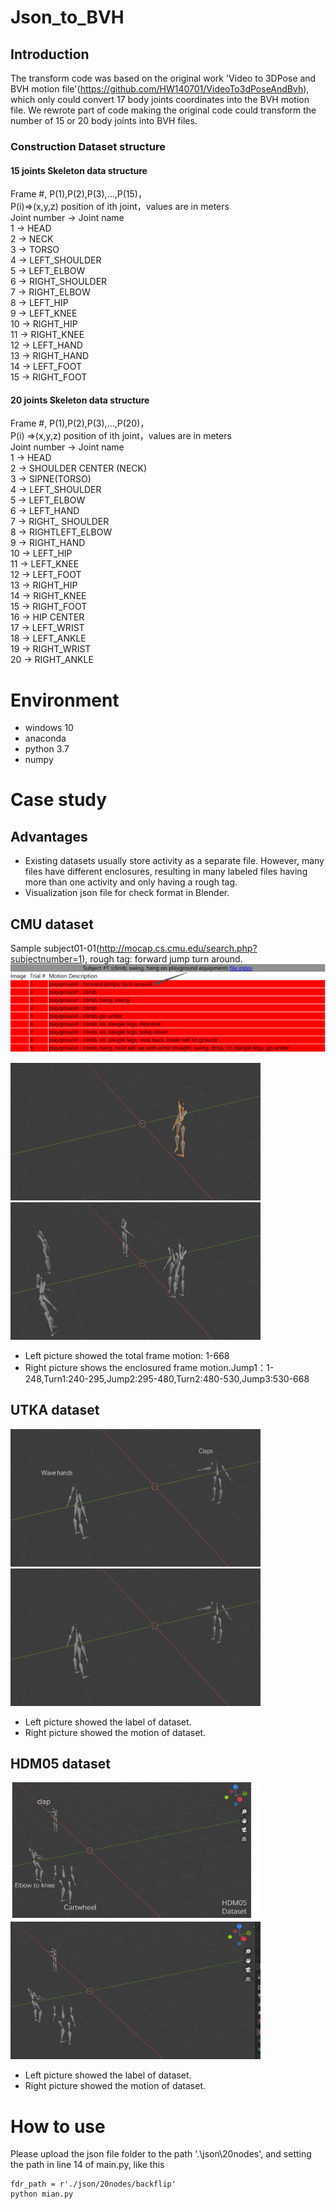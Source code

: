 # Json_to_BVH

## Introduction

The transform code was based on the original work 'Video to 3DPose and BVH motion file'(https://github.com/HW140701/VideoTo3dPoseAndBvh), which only could convert 17 body joints coordinates into the BVH motion file.
We rewrote part of code making the original code could transform the number of 15 or 20 body joints into BVH files.

### Construction Dataset structure
#### 15 joints Skeleton data structure           
Frame #, P(1),P(2),P(3),...,P(15)，<br/>
 P(i)=>(x,y,z) position of ith joint，values are in meters <br/>
Joint number -> Joint name <br/>
     1 -> HEAD <br/>
     2 -> NECK <br/>
     3 -> TORSO <br/>
     4 -> LEFT_SHOULDER <br/>
     5 -> LEFT_ELBOW <br/>
     6 -> RIGHT_SHOULDER <br/>
     7 -> RIGHT_ELBOW <br/>
     8 -> LEFT_HIP <br/>
     9 -> LEFT_KNEE <br/>
    10 -> RIGHT_HIP <br/>
    11 -> RIGHT_KNEE <br/>
    12 -> LEFT_HAND <br/>
    13 -> RIGHT_HAND <br/>
    14 -> LEFT_FOOT <br/>
    15 -> RIGHT_FOOT <br/>

#### 20 joints Skeleton data structure   
Frame #, P(1),P(2),P(3),...,P(20)，<br/>
 P(i) =>(x,y,z) position of ith joint，values are in meters <br/>
Joint number -> Joint name <br/>
     1 -> HEAD <br/>
     2 -> SHOULDER CENTER (NECK) <br/>
     3 -> SIPNE(TORSO) <br/>
     4 -> LEFT_SHOULDER <br/>
     5 -> LEFT_ELBOW <br/>
     6 -> LEFT_HAND <br/>
     7 -> RIGHT_ SHOULDER <br/>
     8 -> RIGHTLEFT_ELBOW <br/>
     9 -> RIGHT_HAND <br/>
    10 -> LEFT_HIP <br/>
    11 -> LEFT_KNEE <br/>
    12 -> LEFT_FOOT <br/>
    13 -> RIGHT_HIP <br/>
    14 -> RIGHT_KNEE <br/>
    15 -> RIGHT_FOOT <br/>
    16 -> HIP CENTER <br/>
    17 -> LEFT_WRIST <br/>
    18 -> LEFT_ANKLE <br/>
    19 -> RIGHT_WRIST <br/>
    20 -> RIGHT_ANKLE <br/>
# Environment
* windows 10
* anaconda 
* python 3.7
* numpy
# Case study
## Advantages 
* Existing datasets usually store activity as a separate file. However, many files have different enclosures, resulting in many labeled files having more than one activity and only having a rough tag.
* Visualization json file for check format in Blender.


## CMU dataset 
Sample subject01-01(http://mocap.cs.cmu.edu/search.php?subjectnumber=1), rough tag: forward jump turn around.
<img src="https://github.com/YUANYUAN2222/GIT_json_to_BVH/blob/main/1636967124(1).png" >  

<img src="https://github.com/YUANYUAN2222/GIT_json_to_BVH/blob/main/%E5%9B%BE%E7%89%874.gif" width="400" height="220" >    <img src="https://github.com/YUANYUAN2222/GIT_json_to_BVH/blob/main/%E5%9B%BE%E7%89%873.gif" width="400" height="220"> <br/>
* Left picture showed the total frame motion: 1-668<br/>
* Right picture shows the enclosured frame motion.Jump1：1-248,Turn1:240-295,Jump2:295-480,Turn2:480-530,Jump3:530-668 <br/>

## UTKA dataset 

<img src="https://github.com/YUANYUAN2222/GIT_json_to_BVH/blob/main/%E5%9B%BE%E7%89%8713.png" width="400" height="220" >    <img src="https://github.com/YUANYUAN2222/GIT_json_to_BVH/blob/main/%E5%9B%BE%E7%89%875.gif" width="400" height="220"><br/>
* Left picture showed the label of dataset. <br/>
* Right picture showed the motion of dataset. <br/>

## HDM05 dataset 
<img src="https://github.com/YUANYUAN2222/GIT_json_to_BVH/blob/main/%E5%9B%BE%E7%89%879.png"  width="400" height="220" >    <img src="https://github.com/YUANYUAN2222/GIT_json_to_BVH/blob/main/%E5%9B%BE%E7%89%8710.gif" width="400" height="220"><br/>
* Left picture showed the label of dataset. <br/>
* Right picture showed the motion of dataset. <br/>

# How to use

Please upload the json file folder to the path '.\json\20nodes', and setting the path in line 14 of main.py, like this <br/>
```
fdr_path = r'./json/20nodes/backflip'
python mian.py
```







 



